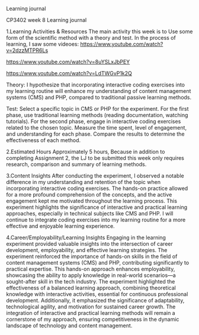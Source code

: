 Learning journal

CP3402 week 8 Learning journal

1.Learning Activities & Resources
The main activity this week is to Use some form of the scientific method with a theory and test. In the process of learning, I saw some videoes:
https://www.youtube.com/watch?v=2dzzMTPR6Ls


https://www.youtube.com/watch?v=8uYSLxJbPEY


https://www.youtube.com/watch?v=LdTWGvP1k2Q

Theory: I hypothesize that incorporating interactive coding exercises into my learning routine will enhance my understanding of content management systems (CMS) and PHP, compared to traditional passive learning methods.

Test:
Select a specific topic in CMS or PHP for the experiment.
For the first phase, use traditional learning methods (reading documentation, watching tutorials).
For the second phase, engage in interactive coding exercises related to the chosen topic.
Measure the time spent, level of engagement, and understanding for each phase.
Compare the results to determine the effectiveness of each method.

2.Estimated Hours
Approximately 5 hours, Because in addition to completing Assignment 2, the LJ to be submitted this week only requires research, comparison and summary of learning methods.

3.Content Insights 
After conducting the experiment, I observed a notable difference in my understanding and retention of the topic when incorporating interactive coding exercises. The hands-on practice allowed for a more profound comprehension of the concepts, and the active engagement kept me motivated throughout the learning process. This experiment highlights the significance of interactive and practical learning approaches, especially in technical subjects like CMS and PHP. I will continue to integrate coding exercises into my learning routine for a more effective and enjoyable learning experience.

4.Career/Employability/Learning Insights 
Engaging in the learning experiment provided valuable insights into the intersection of career development, employability, and effective learning strategies. The experiment reinforced the importance of hands-on skills in the field of content management systems (CMS) and PHP, contributing significantly to practical expertise. This hands-on approach enhances employability, showcasing the ability to apply knowledge in real-world scenarios—a sought-after skill in the tech industry. The experiment highlighted the effectiveness of a balanced learning approach, combining theoretical knowledge with interactive activities, essential for continuous professional development. Additionally, it emphasized the significance of adaptability, technological agility, and motivation for sustained career growth. The integration of interactive and practical learning methods will remain a cornerstone of my approach, ensuring competitiveness in the dynamic landscape of technology and content management.
